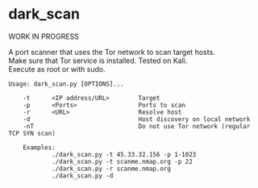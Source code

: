 # dark_scan
WORK IN PROGRESS

A port scanner that uses the Tor network to scan target hosts.<br/>
Make sure that Tor service is installed.
Tested on Kali.<br/>
Execute as root or with sudo.

    Usage: dark_scan.py [OPTIONS]...

        -t      <IP address/URL>        Target
        -p      <Ports>                 Ports to scan
        -r      <URL>                   Resolve host
        -d                              Host discovery on local network
        -nT                             Do not use Tor network (regular TCP SYN scan)

        Examples:
                ./dark_scan.py -t 45.33.32.156 -p 1-1023
                ./dark_scan.py -t scanme.nmap.org -p 22
                ./dark_scan.py -r scanme.nmap.org
                ./dark_scan.py -d


